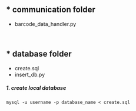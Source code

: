 ## * communication folder
* barcode_data_handler.py

<br>

## * database folder
* create.sql
* insert_db.py

##### 1. create local database 
  `mysql -u username -p database_name < create.sql`
